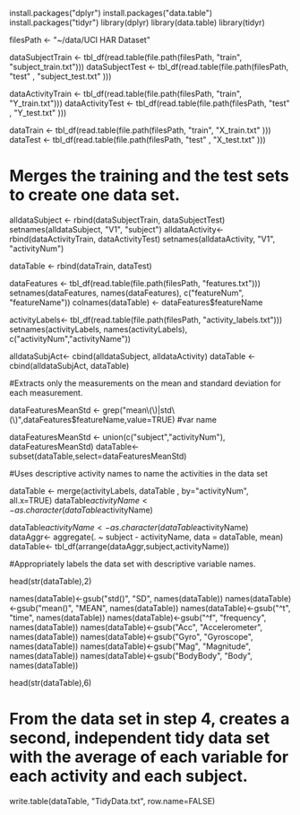 

install.packages("dplyr")
install.packages("data.table")
install.packages("tidyr")
library(dplyr)
library(data.table)
library(tidyr)

filesPath <- "~/data/UCI HAR Dataset"


dataSubjectTrain <- tbl_df(read.table(file.path(filesPath, "train", "subject_train.txt")))
dataSubjectTest  <- tbl_df(read.table(file.path(filesPath, "test" , "subject_test.txt" )))


dataActivityTrain <- tbl_df(read.table(file.path(filesPath, "train", "Y_train.txt")))
dataActivityTest  <- tbl_df(read.table(file.path(filesPath, "test" , "Y_test.txt" )))


dataTrain <- tbl_df(read.table(file.path(filesPath, "train", "X_train.txt" )))
dataTest  <- tbl_df(read.table(file.path(filesPath, "test" , "X_test.txt" )))

# Merges the training and the test sets to create one data set.

alldataSubject <- rbind(dataSubjectTrain, dataSubjectTest)
setnames(alldataSubject, "V1", "subject")
alldataActivity<- rbind(dataActivityTrain, dataActivityTest)
setnames(alldataActivity, "V1", "activityNum")


dataTable <- rbind(dataTrain, dataTest)


dataFeatures <- tbl_df(read.table(file.path(filesPath, "features.txt")))
setnames(dataFeatures, names(dataFeatures), c("featureNum", "featureName"))
colnames(dataTable) <- dataFeatures$featureName


activityLabels<- tbl_df(read.table(file.path(filesPath, "activity_labels.txt")))
setnames(activityLabels, names(activityLabels), c("activityNum","activityName"))


alldataSubjAct<- cbind(alldataSubject, alldataActivity)
dataTable <- cbind(alldataSubjAct, dataTable)


#Extracts only the measurements on the mean and standard deviation for each measurement.

dataFeaturesMeanStd <- grep("mean\\(\\)|std\\(\\)",dataFeatures$featureName,value=TRUE) #var name



dataFeaturesMeanStd <- union(c("subject","activityNum"), dataFeaturesMeanStd)
dataTable<- subset(dataTable,select=dataFeaturesMeanStd) 


#Uses descriptive activity names to name the activities in the data set

dataTable <- merge(activityLabels, dataTable , by="activityNum", all.x=TRUE)
dataTable$activityName <- as.character(dataTable$activityName)


dataTable$activityName <- as.character(dataTable$activityName)
dataAggr<- aggregate(. ~ subject - activityName, data = dataTable, mean) 
dataTable<- tbl_df(arrange(dataAggr,subject,activityName))

#Appropriately labels the data set with descriptive variable names.

head(str(dataTable),2)

names(dataTable)<-gsub("std()", "SD", names(dataTable))
names(dataTable)<-gsub("mean()", "MEAN", names(dataTable))
names(dataTable)<-gsub("^t", "time", names(dataTable))
names(dataTable)<-gsub("^f", "frequency", names(dataTable))
names(dataTable)<-gsub("Acc", "Accelerometer", names(dataTable))
names(dataTable)<-gsub("Gyro", "Gyroscope", names(dataTable))
names(dataTable)<-gsub("Mag", "Magnitude", names(dataTable))
names(dataTable)<-gsub("BodyBody", "Body", names(dataTable))

head(str(dataTable),6)


# From the data set in step 4, creates a second, independent tidy data set with the average of each variable for each activity and each subject.
write.table(dataTable, "TidyData.txt", row.name=FALSE)
